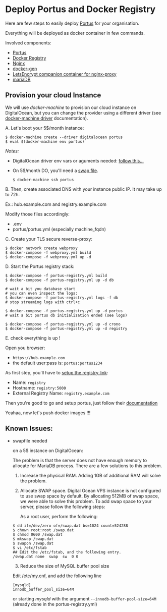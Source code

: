
# Deploy Portus and Docker Registry

Here are few steps to easily deploy [Portus](http://port.us.org) for your organisation.

Everything will be deployed as docker container in few commands.

Involved components:

* [Portus](http://port.us.org)
* [Docker Registry](http://dockr.ly/2vv9ZG4)
* [Nginx](https://nginx.org/en)
* [docker-gen](http://bit.ly/2vvcB6Z)
* [LetsEncrypt companion container for nginx-proxy](http://bit.ly/2vvoDgx)
* [mariaDB](https://mariadb.org/)

## Provision your cloud Instance

We will use _docker-machine_ to provision our cloud instance on DigitalOcean, but you can change the provider using a different driver (see [docker-machine driver](http://dockr.ly/2vv07wj) documentation). 

A. Let's boot your 5$/month instance:

```
$ docker-machine create --driver digitalocean portus
$ eval $(docker-machine env portus)
```

_Notes:_

- DigitalOcean driver env vars or aguments needed: [follow this...](http://dockr.ly/2vuLoBb)
- On 5$/month DO, you'll need a [swap file](##-Known-Issues:).

  ```
  $ docker-machine ssh portus
  ```

B. Then, create associated DNS with your instance public IP. It may take up to 72h.

Ex.: hub.example.com and registry.example.com

Modify those files accordingly:

- .env
- portus/portus.yml (especially machine_fqdn)

C. Create your TLS secure reverse-proxy:

```
$ docker network create webproxy
$ docker-compose -f webproxy.yml build
$ docker-compose -f webproxy.yml up -d
```

D. Start the Portus registry stack:

```
$ docker-compose -f portus-registry.yml build
$ docker-compose -f portus-registry.yml up -d db

# wait a bit you database start
# you can even inspect the logs:
$ docker-compose -f portus-registry.yml logs -f db
# stop streaming logs with ctrl+c

$ docker-compose -f portus-registry.yml up -d portus
# wait a bit portus db initialization ended (see logs)

$ docker-compose -f portus-registry.yml up -d crono
$ docker-compose -f portus-registry.yml up -d registry
```

E. check everything is up !

Open you browser:

- `https://hub.example.com`
- the default user:pass is: `portus:portus1234`

As first step, you'll have to [setup the registry link](http://bit.ly/2vv858s):

- Name: `registry`
- Hostname: `registry:5000`
- External Registry Name: `registry.example.com`

Then you're good to go and setup portus, just follow their [documentation](http://bit.ly/2vuNNMs)


Yeahaa, now let's push docker images !!!

## Known Issues:

- swapfile needed

  on a 5$ instance on DigitalOcean:

  The problem is that the server does not have enough memory to allocate for MariaDB process. There are a few solutions to this problem.

  1. Increase the physical RAM. Adding 1GB of additional RAM will solve the problem.

  2. Allocate SWAP space. Digital Ocean VPS instance is not configured to use swap space by default. By allocating 512MB of swap space, we were able to solve this problem. To add swap space to your server, please follow the following steps:

      As a root user, perform the following:

  ```
  $ dd if=/dev/zero of=/swap.dat bs=1024 count=524288
  $ chown root:root /swap.dat
  $ chmod 0600 /swap.dat
  $ mkswap /swap.dat
  $ swapon /swap.dat
  $ vi /etc/fstab
  ## Edit the /etc/fstab, and the following entry.
  /swap.dat none  swap  sw  0 0
  ```

  3. Reduce the size of MySQL buffer pool size

  Edit /etc/my.cnf, and add the following line

  ```
  [mysqld]
  innodb_buffer_pool_size=64M
  ```

  or starting _mysqld_ with the argument `--innodb-buffer-pool-size=64M` (already done in the portus-registry.yml)

